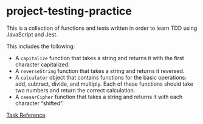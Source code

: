 # project-testing-practice

This is a collection of functions and tests written in order to learn TDD using JavaScript and Jest.

This includes the following:
- A `capitalize` function that takes a string and returns it with the first character capitalized.
- A `reverseString` function that takes a string and returns it reversed.
- A `calculator` object that contains functions for the basic operations: add, subtract, divide, and multiply. Each of these functions should take two numbers and return the correct calculation.
- A `caesarCipher` function that takes a string and returns it with each character “shifted”.

[Task Reference](https://www.theodinproject.com/lessons/node-path-javascript-testing-practice)

